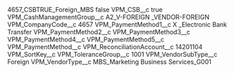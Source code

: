 <?xml version="1.0" encoding="UTF-8"?>
<CustomMetadata xmlns="http://soap.sforce.com/2006/04/metadata" xmlns:xsi="http://www.w3.org/2001/XMLSchema-instance" xmlns:xsd="http://www.w3.org/2001/XMLSchema">
    <label>4657_CSBTRUE_Foreign_MBS</label>
    <protected>false</protected>
    <values>
        <field>VPM_CSB__c</field>
        <value xsi:type="xsd:boolean">true</value>
    </values>
    <values>
        <field>VPM_CashManagementGroup__c</field>
        <value xsi:type="xsd:string">A2_V-FOREIGN _VENDOR-FOREIGN</value>
    </values>
    <values>
        <field>VPM_CompanyCode__c</field>
        <value xsi:type="xsd:string">4657</value>
    </values>
    <values>
        <field>VPM_PaymentMethod1__c</field>
        <value xsi:type="xsd:string">X _Electronic Bank Transfer</value>
    </values>
    <values>
        <field>VPM_PaymentMethod2__c</field>
        <value xsi:nil="true"/>
    </values>
    <values>
        <field>VPM_PaymentMethod3__c</field>
        <value xsi:nil="true"/>
    </values>
    <values>
        <field>VPM_PaymentMethod4__c</field>
        <value xsi:nil="true"/>
    </values>
    <values>
        <field>VPM_PaymentMethod5__c</field>
        <value xsi:nil="true"/>
    </values>
    <values>
        <field>VPM_PaymentMethod__c</field>
        <value xsi:nil="true"/>
    </values>
    <values>
        <field>VPM_ReconciliationAccount__c</field>
        <value xsi:type="xsd:string">14201104</value>
    </values>
    <values>
        <field>VPM_SortKey__c</field>
        <value xsi:nil="true"/>
    </values>
    <values>
        <field>VPM_ToleranceGroup__c</field>
        <value xsi:type="xsd:string">1001</value>
    </values>
    <values>
        <field>VPM_VendorSubType__c</field>
        <value xsi:type="xsd:string">Foreign</value>
    </values>
    <values>
        <field>VPM_VendorType__c</field>
        <value xsi:type="xsd:string">MBS_Marketing Business Services_G001</value>
    </values>
</CustomMetadata>
